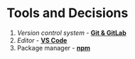 # Tools and Decisions
1. _Version control system_ - [**Git & GitLab**](https://git-scm.com/)
2. _Editor_                 - [**VS Code**](https://code.visualstudio.com/)
3. Package manager - [**npm**](https://nodejs.org/en/)